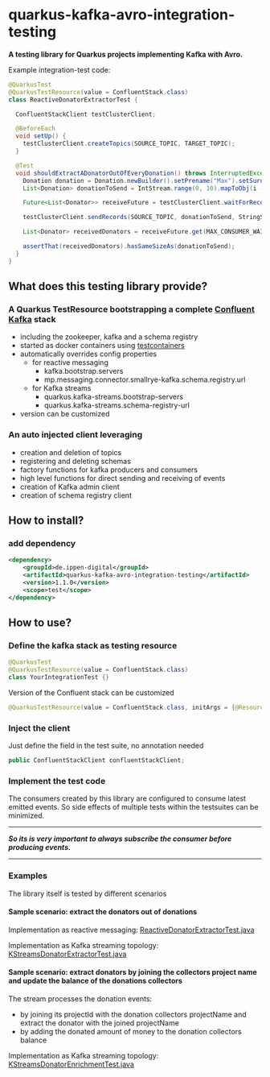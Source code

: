 # quarkus-kafka-avro-integration-testing

**A testing library for Quarkus projects implementing Kafka with Avro.**

Example integration-test code:

```java
@QuarkusTest
@QuarkusTestResource(value = ConfluentStack.class)
class ReactiveDonatorExtractorTest {

  ConfluentStackClient testClusterClient;

  @BeforeEach
  void setUp() {
    testClusterClient.createTopics(SOURCE_TOPIC, TARGET_TOPIC);
  }

  @Test
  void shouldExtractADonatorOutOfEveryDonation() throws InterruptedException, ExecutionException, TimeoutException {
    Donation donation = Donation.newBuilder().setPrename("Max").setSurname("Mustermann").build();
    List<Donation> donationToSend = IntStream.range(0, 10).mapToObj(i -> donation).collect(Collectors.toList());

    Future<List<Donator>> receiveFuture = testClusterClient.waitForRecords(TARGET_TOPIC, "testConsumerGroup", donationToSend.size(), StringDeserializer.class);

    testClusterClient.sendRecords(SOURCE_TOPIC, donationToSend, StringSerializer.class, (index, event) -> String.valueOf(index));

    List<Donator> receivedDonators = receiveFuture.get(MAX_CONSUMER_WAIT_TIME, TimeUnit.MILLISECONDS);

    assertThat(receivedDonators).hasSameSizeAs(donationToSend);
  }
}
```

## What does this testing library provide?

### A Quarkus TestResource bootstrapping a complete [Confluent Kafka](https://www.confluent.io/) stack

* including the zookeeper, kafka and a schema registry
* started as docker containers using [testcontainers](https://www.testcontainers.org/)
* automatically overrides config properties
  * for reactive messaging
    * kafka.bootstrap.servers
    * mp.messaging.connector.smallrye-kafka.schema.registry.url
  * for Kafka streams
    * quarkus.kafka-streams.bootstrap-servers
    * quarkus.kafka-streams.schema-registry-url
* version can be customized

### An auto injected client leveraging

* creation and deletion of topics
* registering and deleting schemas
* factory functions for kafka producers and consumers
* high level functions for direct sending and receiving of events
* creation of Kafka admin client
* creation of schema registry client

## How to install?

### add dependency

```xml
<dependency>
    <groupId>de.ippen-digital</groupId>
    <artifactId>quarkus-kafka-avro-integration-testing</artifactId>
    <version>1.1.0</version>
    <scope>test</scope>
</dependency>
```

## How to use?

### Define the kafka stack as testing resource

```java
@QuarkusTest
@QuarkusTestResource(value = ConfluentStack.class)
class YourIntegrationTest {}
```

Version of the Confluent stack can be customized

```java
@QuarkusTestResource(value = ConfluentStack.class, initArgs = {@ResourceArg(name = ConfluentStack.CONFLUENT_VERSION_ARG, value = "5.3.1")})
```

### Inject the client

Just define the field in the test suite, no annotation needed

```java
public ConfluentStackClient confluentStackClient;
```

### Implement the test code

The consumers created by this library are configured to consume latest emitted events. So side effects of multiple tests within the testsuites can be minimized.

***
***So its is very important to always subscribe the consumer before producing events.***
***

### Examples

The library itself is tested by different scenarios

#### Sample scenario: extract the donators out of donations

Implementation as reactive
messaging: [ReactiveDonatorExtractorTest.java](src/test/java/de/id/quarkus/kafka/testing/reactivemessaging/ReactiveDonatorExtractorTest.java)

Implementation as Kafka streaming
topology: [KStreamsDonatorExtractorTest.java](src/test/java/de/id/quarkus/kafka/testing/kafkastreams/KStreamsDonatorExtractorTest.java)

#### Sample scenario: extract donators by joining the collectors project name and update the balance of the donations collectors

The stream processes the donation events:

* by joining its projectId with the donation collectors projectName and extract the donator with the joined projectName
* by adding the donated amount of money to the donation collectors balance

Implementation as Kafka streaming
topology: [KStreamsDonatorEnrichmentTest.java](src/test/java/de/id/quarkus/kafka/testing/kafkastreams/KStreamsDonatorEnrichmentTest.java)
